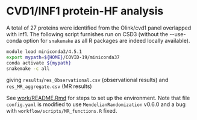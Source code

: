 # CVD1/INF1 protein-HF analysis

A total of 27 proteins were identified from the Olink/cvd1 panel overlapped with inf1. The following script furnishes run on CSD3 (without the --use-conda option for `snakemake` as all R packages are indeed locally available).

```bash
module load miniconda3/4.5.1
export mypath=${HOME}/COVID-19/miniconda37
conda activate ${mypath}
snakemake -c all
```

giving `results`/`res_Observational.csv` (observational results) and `res_MR_aggregate.csv` (MR results)

See [work/README.Rmd](work/README.Rmd) for steps to set up the environment. Note that file `config.yaml` is modified to use `MendelianRandomization` v0.6.0 and a bug with `workflow/scripts/MR_functions.R` fixed.
